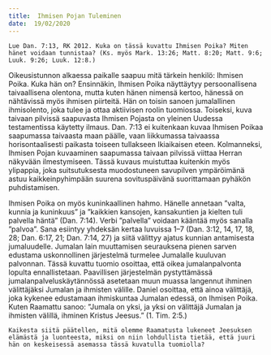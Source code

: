 ```yaml
---
title:  Ihmisen Pojan Tuleminen
date:  19/02/2020
---
```


`Lue Dan. 7:13, RK 2012. Kuka on tässä kuvattu Ihmisen Poika? Miten hänet voidaan tunnistaa? (Ks. myös Mark. 13:26; Matt. 8:20; Matt. 9:6; Luuk. 9:26; Luuk. 12:8.)`

Oikeusistunnon alkaessa paikalle saapuu mitä tärkein henkilö: Ihmisen Poika. Kuka hän on? Ensinnäkin, Ihmisen Poika näyttäytyy persoonallisena taivaallisena olentona, mutta kuten hänen nimensä kertoo, hänessä on nähtävissä myös ihmisen piirteitä. Hän on toisin sanoen jumalallinen ihmisolento, joka tulee ja ottaa aktiivisen roolin tuomiossa. Toiseksi, kuva taivaan pilvissä saapuvasta Ihmisen Pojasta on yleinen Uudessa testamentissa käytetty ilmaus. Dan. 7:13 ei kuitenkaan kuvaa Ihmisen Poikaa saapumassa taivaasta maan päälle, vaan liikkumassa taivaassa horisontaalisesti paikasta toiseen tullakseen Ikiaikaisen eteen. Kolmanneksi, Ihmisen Pojan kuvaaminen saapumassa taivaan pilvissä viittaa Herran näkyvään ilmestymiseen. Tässä kuvaus muistuttaa kuitenkin myös ylipappia, joka suitsutuksesta muodostuneen savupilven ympäröimänä astuu kaikkeinpyhimpään suurena sovituspäivänä suorittamaan pyhäkön puhdistamisen.

Ihmisen Poika on myös kuninkaallinen hahmo. Hänelle annetaan ”valta, kunnia ja kuninkuus” ja ”kaikkien kansojen, kansakuntien ja kielten tuli palvella häntä” (Dan. 7:14). Verbi ”palvella” voidaan kääntää myös sanalla ”palvoa”. Sana esiintyy yhdeksän kertaa luvuissa 1–7 (Dan. 3:12, 14, 17, 18, 28; Dan. 6:17, 21; Dan. 7:14, 27) ja siitä välittyy ajatus kun­nian antamisesta jumaluudelle. Jumalan lain muuttamisen seurauksena pienen sarven edustama uskonnollinen järjestelmä turmelee Jumalalle kuuluvan palvonnan. Tässä kuvattu tuomio osoittaa, että oikea jumalanpalvonta lopulta ennallistetaan. Paavillisen järjestelmän pystyttämässä jumalanpalveluskäytännössä asetetaan muun muassa langennut ihminen välittäjäksi Jumalan ja ihmisten välille. Daniel osoittaa, että ainoa välittäjä, joka kykenee edustamaan ihmiskuntaa Jumalan edessä, on Ihmisen Poika. Kuten Raamattu sanoo: ”Jumala on yksi, ja yksi on välittäjä Jumalan ja ihmisten välillä, ihminen Kristus Jeesus.” (1. Tim. 2:5.)

`Kaikesta siitä päätellen, mitä olemme Raamatusta lukeneet Jeesuksen elämästä ja luonteesta, miksi on niin lohdullista tietää, että juuri hän on keskeisessä asemassa tässä kuvatulla tuomiolla?`